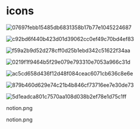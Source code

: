 # icons

![07697febb15485db6831358b17b77e1045224687](https://github.com/shivanshu814/icons/assets/97324405/7c88f5fc-bbe9-4fb5-a8f7-79adc88ed732)


![c92bd6f440b423d01d39062cc0ef49c70bd4ef83](https://github.com/shivanshu814/icons/assets/97324405/39ce94e1-15b4-45ae-8181-0afb2c811a3b)


![f59a2b9d52d278cff0d25b1ebd342c51622f34aa](https://github.com/shivanshu814/icons/assets/97324405/913365b1-76a1-4f60-9735-1d20979cd0f5)



![0219f1f9464b5f29e079e793310e7053a966c31d](https://github.com/shivanshu814/icons/assets/97324405/d108739d-4a80-493c-b040-92601deed3e3)


![ac5cd658d436f12d48f084ceac6071cb636c8e6e](https://github.com/shivanshu814/icons/assets/97324405/fffeedb7-086a-432a-9b43-be4ea4f3ec55)

![879b460d629e74c21b4b846cf73716ee7e30de73](https://github.com/shivanshu814/icons/assets/97324405/1084c574-f561-46fa-9938-5d32c667007f)

![5d1eadca801c7570aa108d038b2ef78e1d75c1ff](https://github.com/shivanshu814/icons/assets/97324405/a5bc414b-3d43-4bf5-baa9-d9abb0cd42ae)

notion.png

notion.png
